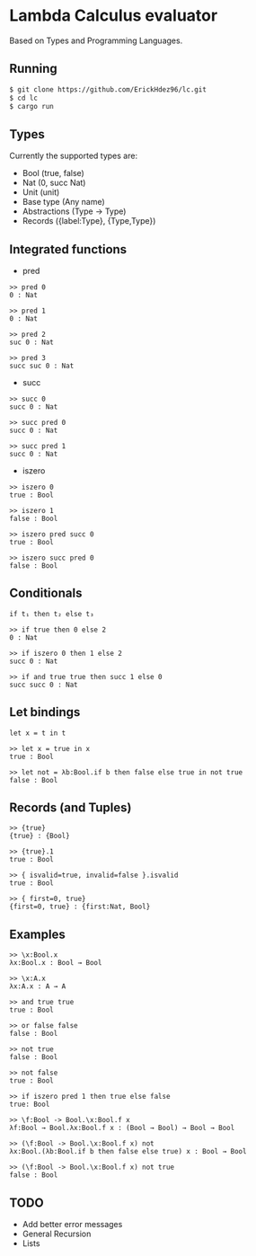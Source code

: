 # Lambda Calculus evaluator

Based on Types and Programming Languages.

## Running

```bash
$ git clone https://github.com/ErickHdez96/lc.git
$ cd lc
$ cargo run
```

## Types

Currently the supported types are:

* Bool (true, false)
* Nat (0, succ Nat)
* Unit (unit)
* Base type (Any name)
* Abstractions (Type → Type)
* Records ({label:Type}, {Type,Type})

## Integrated functions

* pred

```
>> pred 0
0 : Nat

>> pred 1
0 : Nat

>> pred 2
suc 0 : Nat

>> pred 3
succ suc 0 : Nat
```

* succ

```
>> succ 0
succ 0 : Nat

>> succ pred 0
succ 0 : Nat

>> succ pred 1
succ 0 : Nat
```

* iszero

```
>> iszero 0
true : Bool

>> iszero 1
false : Bool

>> iszero pred succ 0
true : Bool

>> iszero succ pred 0
false : Bool
```

## Conditionals

`if t₁ then t₂ else t₃`

```
>> if true then 0 else 2
0 : Nat

>> if iszero 0 then 1 else 2
succ 0 : Nat

>> if and true true then succ 1 else 0
succ succ 0 : Nat
```

## Let bindings

`let x = t in t`

```
>> let x = true in x
true : Bool

>> let not = λb:Bool.if b then false else true in not true
false : Bool
```

## Records (and Tuples)

```
>> {true}
{true} : {Bool}

>> {true}.1
true : Bool

>> { isvalid=true, invalid=false }.isvalid
true : Bool

>> { first=0, true}
{first=0, true} : {first:Nat, Bool}
```

## Examples

```
>> \x:Bool.x
λx:Bool.x : Bool → Bool

>> \x:A.x
λx:A.x : A → A

>> and true true
true : Bool

>> or false false
false : Bool

>> not true
false : Bool

>> not false
true : Bool

>> if iszero pred 1 then true else false
true: Bool

>> \f:Bool -> Bool.\x:Bool.f x
λf:Bool → Bool.λx:Bool.f x : (Bool → Bool) → Bool → Bool

>> (\f:Bool -> Bool.\x:Bool.f x) not
λx:Bool.(λb:Bool.if b then false else true) x : Bool → Bool

>> (\f:Bool -> Bool.\x:Bool.f x) not true
false : Bool
```

## TODO

* Add better error messages
* General Recursion
* Lists
